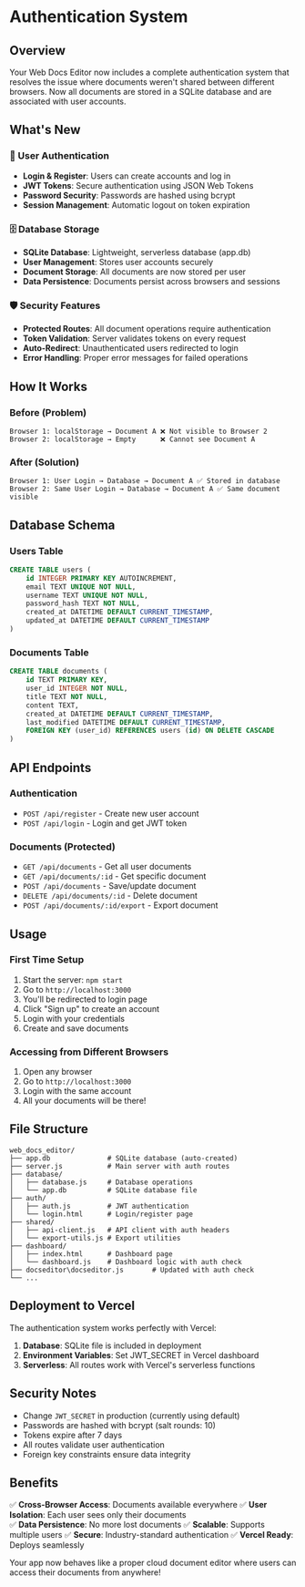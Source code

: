 # Authentication System

## Overview

Your Web Docs Editor now includes a complete authentication system that resolves the issue where documents weren't shared between different browsers. Now all documents are stored in a SQLite database and are associated with user accounts.

## What's New

### 🔐 User Authentication
- **Login & Register**: Users can create accounts and log in
- **JWT Tokens**: Secure authentication using JSON Web Tokens
- **Password Security**: Passwords are hashed using bcrypt
- **Session Management**: Automatic logout on token expiration

### 🗄️ Database Storage
- **SQLite Database**: Lightweight, serverless database (app.db)
- **User Management**: Stores user accounts securely
- **Document Storage**: All documents are now stored per user
- **Data Persistence**: Documents persist across browsers and sessions

### 🛡️ Security Features
- **Protected Routes**: All document operations require authentication
- **Token Validation**: Server validates tokens on every request
- **Auto-Redirect**: Unauthenticated users redirected to login
- **Error Handling**: Proper error messages for failed operations

## How It Works

### Before (Problem)
```
Browser 1: localStorage → Document A ❌ Not visible to Browser 2
Browser 2: localStorage → Empty      ❌ Cannot see Document A
```

### After (Solution)
```
Browser 1: User Login → Database → Document A ✅ Stored in database
Browser 2: Same User Login → Database → Document A ✅ Same document visible
```

## Database Schema

### Users Table
```sql
CREATE TABLE users (
    id INTEGER PRIMARY KEY AUTOINCREMENT,
    email TEXT UNIQUE NOT NULL,
    username TEXT UNIQUE NOT NULL,
    password_hash TEXT NOT NULL,
    created_at DATETIME DEFAULT CURRENT_TIMESTAMP,
    updated_at DATETIME DEFAULT CURRENT_TIMESTAMP
)
```

### Documents Table
```sql
CREATE TABLE documents (
    id TEXT PRIMARY KEY,
    user_id INTEGER NOT NULL,
    title TEXT NOT NULL,
    content TEXT,
    created_at DATETIME DEFAULT CURRENT_TIMESTAMP,
    last_modified DATETIME DEFAULT CURRENT_TIMESTAMP,
    FOREIGN KEY (user_id) REFERENCES users (id) ON DELETE CASCADE
)
```

## API Endpoints

### Authentication
- `POST /api/register` - Create new user account
- `POST /api/login` - Login and get JWT token

### Documents (Protected)
- `GET /api/documents` - Get all user documents
- `GET /api/documents/:id` - Get specific document
- `POST /api/documents` - Save/update document
- `DELETE /api/documents/:id` - Delete document
- `POST /api/documents/:id/export` - Export document

## Usage

### First Time Setup
1. Start the server: `npm start`
2. Go to `http://localhost:3000`
3. You'll be redirected to login page
4. Click "Sign up" to create an account
5. Login with your credentials
6. Create and save documents

### Accessing from Different Browsers
1. Open any browser
2. Go to `http://localhost:3000`
3. Login with the same account
4. All your documents will be there!

## File Structure
```
web_docs_editor/
├── app.db              # SQLite database (auto-created)
├── server.js           # Main server with auth routes
├── database/
│   ├── database.js     # Database operations
│   └── app.db          # SQLite database file
├── auth/
│   ├── auth.js         # JWT authentication
│   └── login.html      # Login/register page
├── shared/
│   ├── api-client.js   # API client with auth headers
│   └── export-utils.js # Export utilities
├── dashboard/
│   ├── index.html      # Dashboard page
│   └── dashboard.js    # Dashboard logic with auth check
├── docseditor\docseditor.js       # Updated with auth check
└── ...
```

## Deployment to Vercel

The authentication system works perfectly with Vercel:

1. **Database**: SQLite file is included in deployment
2. **Environment Variables**: Set JWT_SECRET in Vercel dashboard
3. **Serverless**: All routes work with Vercel's serverless functions

## Security Notes

- Change `JWT_SECRET` in production (currently using default)
- Passwords are hashed with bcrypt (salt rounds: 10)
- Tokens expire after 7 days
- All routes validate user authentication
- Foreign key constraints ensure data integrity

## Benefits

✅ **Cross-Browser Access**: Documents available everywhere
✅ **User Isolation**: Each user sees only their documents  
✅ **Data Persistence**: No more lost documents
✅ **Scalable**: Supports multiple users
✅ **Secure**: Industry-standard authentication
✅ **Vercel Ready**: Deploys seamlessly

Your app now behaves like a proper cloud document editor where users can access their documents from anywhere!
